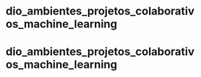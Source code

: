 # dio_ambientes_projetos_colaborativos_machine_learning
# dio_ambientes_projetos_colaborativos_machine_learning
